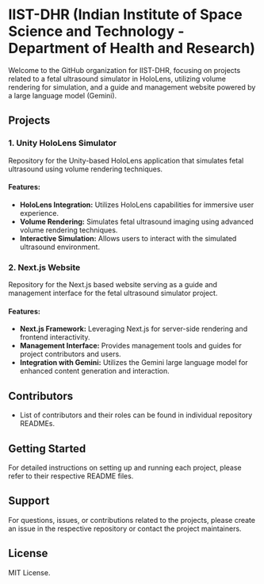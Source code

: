 # IIST-DHR (Indian Institute of Space Science and Technology - Department of Health and Research)

Welcome to the GitHub organization for IIST-DHR, focusing on projects related to a fetal ultrasound simulator in HoloLens, utilizing volume rendering for simulation, and a guide and management website powered by a large language model (Gemini).

## Projects

### 1. Unity HoloLens Simulator

Repository for the Unity-based HoloLens application that simulates fetal ultrasound using volume rendering techniques.

#### Features:
- **HoloLens Integration:** Utilizes HoloLens capabilities for immersive user experience.
- **Volume Rendering:** Simulates fetal ultrasound imaging using advanced volume rendering techniques.
- **Interactive Simulation:** Allows users to interact with the simulated ultrasound environment.

### 2. Next.js Website

Repository for the Next.js based website serving as a guide and management interface for the fetal ultrasound simulator project.

#### Features:
- **Next.js Framework:** Leveraging Next.js for server-side rendering and frontend interactivity.
- **Management Interface:** Provides management tools and guides for project contributors and users.
- **Integration with Gemini:** Utilizes the Gemini large language model for enhanced content generation and interaction.

## Contributors

- List of contributors and their roles can be found in individual repository READMEs.

## Getting Started

For detailed instructions on setting up and running each project, please refer to their respective README files.

## Support

For questions, issues, or contributions related to the projects, please create an issue in the respective repository or contact the project maintainers.

## License

 MIT License.

